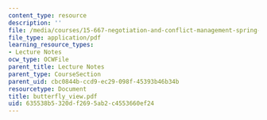 ```yaml
---
content_type: resource
description: ''
file: /media/courses/15-667-negotiation-and-conflict-management-spring-2001/635538b5320df2695ab2c4553660ef24_butterfly_view.pdf
file_type: application/pdf
learning_resource_types:
- Lecture Notes
ocw_type: OCWFile
parent_title: Lecture Notes
parent_type: CourseSection
parent_uid: cbc0844b-ccd9-ec29-098f-45393b46b34b
resourcetype: Document
title: butterfly_view.pdf
uid: 635538b5-320d-f269-5ab2-c4553660ef24
---
```


